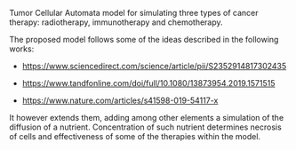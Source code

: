 Tumor Cellular Automata model for simulating three types of cancer therapy: radiotherapy, immunotherapy and chemotherapy.

The proposed model follows some of the ideas described in the following works:

* https://www.sciencedirect.com/science/article/pii/S2352914817302435

* https://www.tandfonline.com/doi/full/10.1080/13873954.2019.1571515

* https://www.nature.com/articles/s41598-019-54117-x

It however extends them, adding among other elements a simulation of the diffusion of a nutrient. Concentration of such nutrient determines necrosis of cells and effectiveness
of some of the therapies within the model. 
